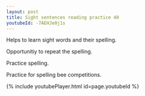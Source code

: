 ```yaml
---
layout: post
title: Sight sentences reading practice 40
youtubeId: -7AEHJe0j1s
---
```

 
 
Helps to learn sight words and their spelling.

Opportunitiy to repeat the spelling. 

Practice spelling. 
 
Practice for spelling bee competitions. 
 
{% include youtubePlayer.html id=page.youtubeId %}
 
 
